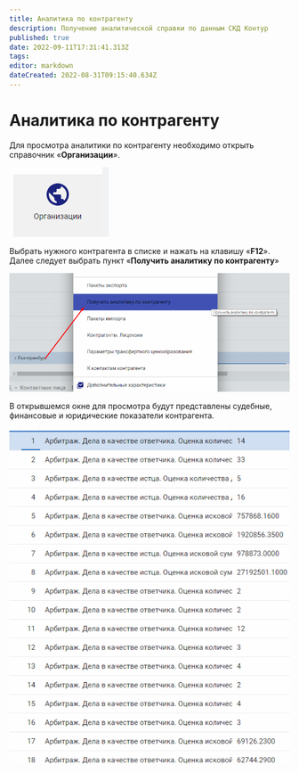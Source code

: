 ```yaml
---
title: Аналитика по контрагенту
description: Получение аналитической справки по данным СКД Контур
published: true
date: 2022-09-11T17:31:41.313Z
tags: 
editor: markdown
dateCreated: 2022-08-31T09:15:40.634Z
---
```


# Аналитика по контрагенту

Для просмотра аналитики по контрагенту необходимо открыть справочник «**Организации**».

![](<../../assets/12 (19).png>)

Выбрать нужного контрагента в списке и нажать на клавишу «**F12**». Далее следует выбрать пункт «**Получить аналитику по контрагенту**»

![](<../../assets/13 (17).png>)

В открывшемся окне для просмотра будут представлены судебные, финансовые и юридические показатели контрагента.

![](<../../assets/14 (2).png>)

